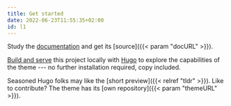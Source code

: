 ```yaml
---
title: Get started
date: 2022-06-23T11:55:35+02:00
id: l1
---
```

Study the [documentation](/doc) and get its [source]({{< param "docURL" >}}).

[Build and serve](/doc/intro/hugo#use-perplex) this project locally with [Hugo](https://gohugo.io) to explore the capabilities of the theme --- no further installation required, copy included.

Seasoned Hugo folks may like the [short preview]({{< relref "tldr" >}}). Like to contribute? The theme has its [own repository]({{< param "themeURL" >}}).

